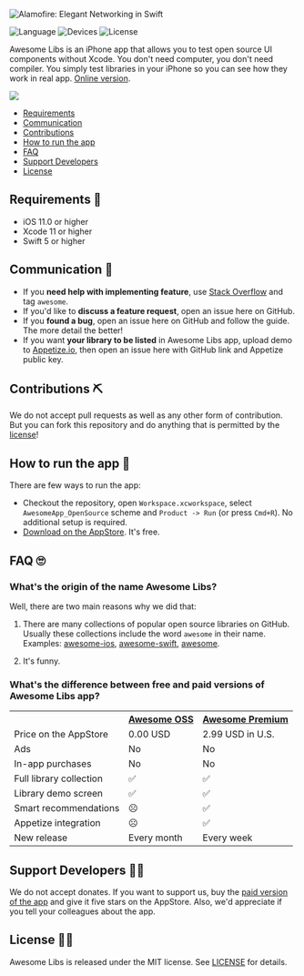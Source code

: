 ![Alamofire: Elegant Networking in Swift](https://repository-images.githubusercontent.com/289075500/23fdea80-e330-11ea-8f3d-ee845919c37e)

![Language](https://img.shields.io/badge/Written%20in-Swift-orange)
![Devices](https://img.shields.io/badge/Runs%20on-iPhone-green)
![License](https://img.shields.io/badge/License-MIT-blue)

Awesome Libs is an iPhone app that allows you to test open source UI components without Xcode. You don't need computer, you don't need compiler. You simply test libraries in your iPhone so you can see how they work in real app. [Online version](https://appetize.io/app/n67bct60a5vpbp5ccnxnrezdp8).

<p>
<a href="https://apps.apple.com/app/id1528271824">
  <img src="https://linkmaker.itunes.apple.com/en-us/badge-lrg.svg?kind=iossoftware" />
</a>
</p>

- [Requirements](#requirements-)
- [Communication](#communication-)
- [Contributions](#contributions-)
- [How to run the app](#how-to-run-the-app-)
- [FAQ](#faq-)
- [Support Developers](#support-developers-)
- [License](#license-)

## Requirements 📃

- iOS 11.0 or higher
- Xcode 11 or higher
- Swift 5 or higher

## Communication 📢

- If you **need help with implementing feature**, use [Stack Overflow](https://stackoverflow.com/questions/tagged/awesome) and tag `awesome`.
- If you'd like to **discuss a feature request**, open an issue here on GitHub.
- If you **found a bug**, open an issue here on GitHub and follow the guide. The more detail the better!
- If you want **your library to be listed** in Awesome Libs app, upload demo to [Appetize.io](https://appetize.io), then open an issue here with GitHub link and Appetize public key.

## Contributions ⛏

We do not accept pull requests as well as any other form of contribution. But you can fork this repository and do anything that is permitted by the [license](/LICENSE)!

## How to run the app 🚀

There are few ways to run the app:

* Checkout the repository, open `Workspace.xcworkspace`, select `AwesomeApp_OpenSource` scheme and `Product -> Run` (or press `Cmd+R`). No additional setup is required.
* [Download on the AppStore](https://apps.apple.com/app/id1528271824). It's free.

## FAQ 🙄

### What's the origin of the name Awesome Libs?

Well, there are two main reasons why we did that:

1. There are many collections of popular open source libraries on GitHub. Usually these collections include the word `awesome` in their name. Examples: [awesome-ios](https://github.com/vsouza/awesome-ios), [awesome-swift](https://github.com/matteocrippa/awesome-swift), [awesome](https://github.com/sindresorhus/awesome).

2. It's funny.

### What's the difference between free and paid versions of Awesome Libs app?

<table>
  <tr>
    <th></th>
    <th><a href="https://apps.apple.com/app/id1528271824">Awesome OSS</a></th>
    <th><a href="https://apps.apple.com/app/id1525970272">Awesome Premium</a></th>
  </tr>
  <tr>
    <td>Price on the AppStore</td>
    <td>0.00 USD</td>
    <td>2.99 USD in U.S.</td>
  </tr>
  <tr>
    <td>Ads</td>
    <td>No</td>
    <td>No</td>
  </tr>
  <tr>
    <td>In-app purchases</td>
    <td>No</td>
    <td>No</td>
  </tr>
  <tr>
    <td>Full library collection</td>
    <td>✅</td>
    <td>✅</td>
  </tr>
  <tr>
    <td>Library demo screen</td>
    <td>✅</td>
    <td>✅</td>
  </tr>
  <tr>
    <td>Smart recommendations</td>
    <td>☹</td>
    <td>✅</td>
  </tr>
  <tr>
    <td>Appetize integration</td>
    <td>☹</td>
    <td>✅</td>
  </tr>
  <tr>
    <td>New release</td>
    <td>Every month</td>
    <td>Every week</td>
  </tr>
</table>

## Support Developers 👨‍💻

We do not accept donates. If you want to support us, buy the [paid version of the app](https://apps.apple.com/app/id1525970272) and give it five stars on the AppStore. Also, we'd appreciate if you tell your colleagues about the app.

## License 👨‍🎓

Awesome Libs is released under the MIT license. See [LICENSE](/LICENSE) for details.

